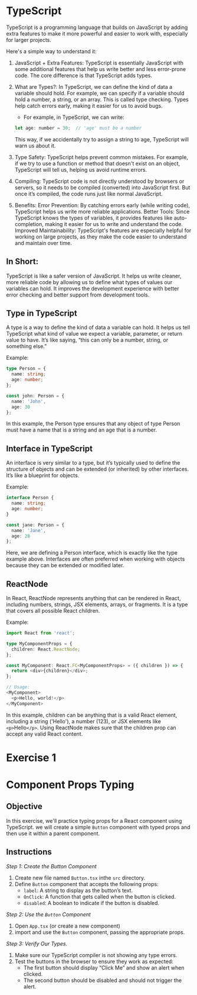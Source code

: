 # TypeScript

TypeScript is a programming language that builds on JavaScript by adding extra features to make it more powerful and easier to work with, especially for larger projects.

Here's a simple way to understand it:

1. JavaScript + Extra Features: TypeScript is essentially JavaScript with some additional features that help us write better and less error-prone code. The core difference is that TypeScript adds types.

2. What are Types?: In TypeScript, we can define the kind of data a variable should hold. For example, we can specify if a variable should hold a number, a string, or an array. This is called type checking. Types help catch errors early, making it easier for us to avoid bugs.

    - For example, in TypeScript, we can write:

    ```javascript
    let age: number = 30;  // 'age' must be a number
    ```
    This way, if we accidentally try to assign a string to age, TypeScript will warn us about it.

3. Type Safety: TypeScript helps prevent common mistakes. For example, if we try to use a function or method that doesn't exist on an object, TypeScript will tell us, helping us avoid runtime errors.

4. Compiling: TypeScript code is not directly understood by browsers or servers, so it needs to be compiled (converted) into JavaScript first. But once it’s compiled, the code runs just like normal JavaScript.

5. Benefits:
Error Prevention: By catching errors early (while writing code), TypeScript helps us write more reliable applications.
Better Tools: Since TypeScript knows the types of variables, it provides features like auto-completion, making it easier for us to write and understand the code.
Improved Maintainability: TypeScript's features are especially helpful for working on large projects, as they make the code easier to understand and maintain over time.

## In Short:
TypeScript is like a safer version of JavaScript. It helps us write cleaner, more reliable code by allowing us to define what types of values our variables can hold. It improves the development experience with better error checking and better support from development tools.

## Type in TypeScript
A type is a way to define the kind of data a variable can hold. It helps us tell TypeScript what kind of value we expect a variable, parameter, or return value to have. It’s like saying, “this can only be a number, string, or something else.”

Example:
```typescript
type Person = {
  name: string;
  age: number;
};

const john: Person = {
  name: 'John',
  age: 30
};
```
In this example, the Person type ensures that any object of type Person must have a name that is a string and an age that is a number.

## Interface in TypeScript
An interface is very similar to a type, but it’s typically used to define the structure of objects and can be extended (or inherited) by other interfaces. It’s like a blueprint for objects.

Example:
```typescript
interface Person {
  name: string;
  age: number;
}

const jane: Person = {
  name: 'Jane',
  age: 28
};
```
Here, we are defining a Person interface, which is exactly like the type example above. Interfaces are often preferred when working with objects because they can be extended or modified later.

## ReactNode
In React, ReactNode represents anything that can be rendered in React, including numbers, strings, JSX elements, arrays, or fragments. It is a type that covers all possible React children.

Example:
```typescript
import React from 'react';

type MyComponentProps = {
  children: React.ReactNode;
};

const MyComponent: React.FC<MyComponentProps> = ({ children }) => {
  return <div>{children}</div>;
};

// Usage:
<MyComponent>
  <p>Hello, world!</p>
</MyComponent>
```

In this example, children can be anything that is a valid React element, including a string ('Hello'), a number (123), or JSX elements like `<p>`Hello`</p>`. Using ReactNode makes sure that the children prop can accept any valid React content.


# Exercise 1

# Component Props Typing

## Objective

In this exercise, we'll practice typing props for a React component using TypeScript. we will create a simple `Button` component with typed props and then use it within a parent component.

## Instructions

_Step 1: Create the Button Component_
1. Create new file named `Button.tsx` inthe `src` directory.
2. Define `Button` component that accepts the following props:
    - `label`: A string to display as the button’s text.
    - `OnClick`: A function that gets called when the button is clicked.
    - `disabled`: A boolean to indicate if the button is disabled.

_Step 2: Use the `Button` Component_
1. Open `App.tsx` (or create a new component)
2. import and use the `Button` component, passing the appropriate props.

_Step 3: Verify Our Types._
1. Make sure our TypeScript compiler is not showing any type errors.
2. Test the buttons in the browser to ensure they work as expected:
    - The first button should display “Click Me” and show an alert when clicked.
    - The second button should be disabled and should not trigger the alert.

